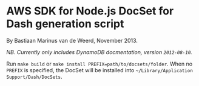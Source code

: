 # AWS SDK for Node.js DocSet for Dash generation script

By Bastiaan Marinus van de Weerd, November 2013.

_NB. Currently only includes DynamoDB docmentation, version `2012-08-10`._

Run `make build` or `make install PREFIX=path/to/docsets/folder`. When no `PREFIX` is specified, the DocSet will be installed into `~/Library/Application Support/Dash/DocSets`.

